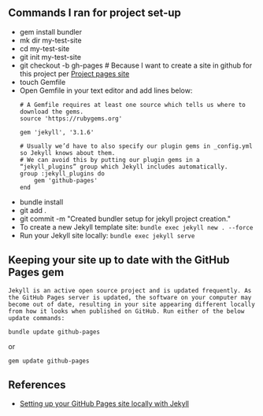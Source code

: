 ## Commands I ran for project set-up

* gem install bundler
* mk dir my-test-site
* cd my-test-site
* git init my-test-site
* git checkout -b gh-pages  # Because I want to create a site in github for this project per [Project pages site](https://help.github.com/articles/user-organization-and-project-pages/)
* touch Gemfile
* Open Gemfile in your text editor and add lines below:
	```
	# A Gemfile requires at least one source which tells us where to download the gems.
	source 'https://rubygems.org'

	gem 'jekyll', '3.1.6'

	# Usually we’d have to also specify our plugin gems in _config.yml so Jekyll knows about them. 
	# We can avoid this by putting our plugin gems in a “jekyll_plugins” group which Jekyll includes automatically.
	group :jekyll_plugins do
		gem 'github-pages'
	end	
	```
* bundle install
* git add .
* git commit -m "Created bundler setup for jekyll project creation."
* To create a new Jekyll template site:
	```bundle exec jekyll new . --force```
* Run your Jekyll site locally:
	```bundle exec jekyll serve```

## Keeping your site up to date with the GitHub Pages gem
	Jekyll is an active open source project and is updated frequently. As the GitHub Pages server is updated, the software on your computer may become out of date, resulting in your site appearing different locally from how it looks when published on GitHub. Run either of the below update commands:
```
bundle update github-pages
```
or
```
gem update github-pages
```

## References
* [Setting up your GitHub Pages site locally with Jekyll](https://help.github.com/articles/setting-up-your-github-pages-site-locally-with-jekyll/)